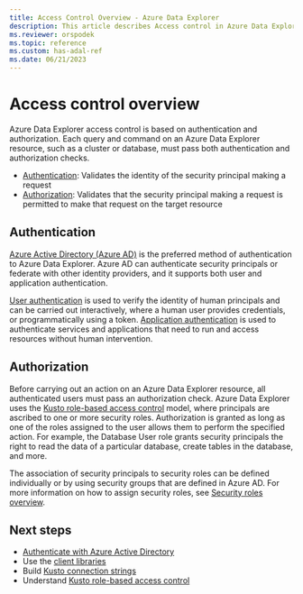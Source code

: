 ```yaml
---
title: Access Control Overview - Azure Data Explorer
description: This article describes Access control in Azure Data Explorer.
ms.reviewer: orspodek
ms.topic: reference
ms.custom: has-adal-ref
ms.date: 06/21/2023
---
```

# Access control overview

Azure Data Explorer access control is based on authentication and authorization. Each query and command on an Azure Data Explorer resource, such as a cluster or database, must pass both authentication and authorization checks.

* [Authentication](#authentication): Validates the identity of the security principal making a request
* [Authorization](#authorization): Validates that the security principal making a request is permitted to make that request on the target resource

## Authentication

[Azure Active Directory (Azure AD)](aad.md) is the preferred method of authentication to Azure Data Explorer. Azure AD can authenticate security principals or federate with other identity providers, and it supports both user and application authentication.

[User authentication](aad.md#user-authentication) is used to verify the identity of human principals and can be carried out interactively, where a human user provides credentials, or programmatically using a token. [Application authentication](aad.md#application-authentication) is used to authenticate services and applications that need to run and access resources without human intervention.

## Authorization

Before carrying out an action on an Azure Data Explorer resource, all authenticated users must pass an authorization check. Azure Data Explorer uses the [Kusto role-based access control](role-based-access-control.md) model, where principals are ascribed to one or more security roles. Authorization is granted as long as one of the roles assigned to the user allows them to perform the specified action. For example, the Database User role grants security principals the right to read the data of a particular database, create tables in the database, and more.

The association of security principals to security roles can be defined individually or by using security groups that are defined in Azure AD. For more information on how to assign security roles, see [Security roles overview](../management/security-roles.md).

## Next steps

* [Authenticate with Azure Active Directory](aad.md)
* Use the [client libraries](../api/client-libraries.md)
* Build [Kusto connection strings](../api/connection-strings/kusto.md)
* Understand [Kusto role-based access control](role-based-access-control.md)
